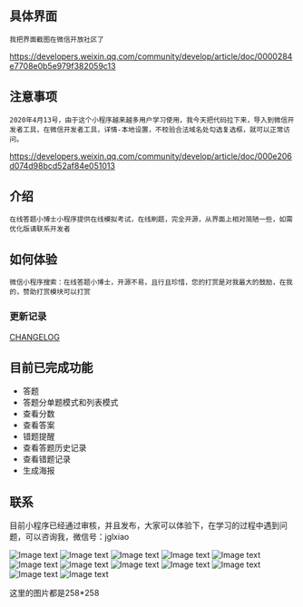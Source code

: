 
## 具体界面
    我把界面截图在微信开放社区了
    
https://developers.weixin.qq.com/community/develop/article/doc/0000284e7708e0b5e979f382059c13

## 注意事项
    2020年4月13号，由于这个小程序越来越多用户学习使用，我今天把代码拉下来，导入到微信开发者工具，在微信开发者工具，详情-本地设置，不校验合法域名处勾选复选框，就可以正常访问。
    
https://developers.weixin.qq.com/community/develop/article/doc/000e206d074d98bcd52af84e051013


## 介绍
    在线答题小博士小程序提供在线模拟考试，在线刷题，完全开源，从界面上相对简陋一些，如需优化版请联系开发者

## 如何体验

    微信小程序搜索：在线答题小博士，开源不易，且行且珍惜，您的打赏是对我最大的鼓励，在我的，赞助打赏模块可以打赏


### 更新记录

[CHANGELOG](./CHANGELOG.md)


## 目前已完成功能
+ 答题
+ 答题分单题模式和列表模式
+ 查看分数
+ 查看答案
+ 错题提醒
+ 查看答题历史记录
+ 查看错题记录
+ 生成海报

## 联系

目前小程序已经通过审核，并且发布，大家可以体验下，在学习的过程中遇到问题，可以咨询我，微信号：jglxiao

![Image text]( https://s1.ax1x.com/2020/03/28/GAACKU.jpg)
![Image text]( https://s1.ax1x.com/2020/05/09/YMaKOS.jpg)
![Image text]( https://s1.ax1x.com/2020/03/28/GAAe8x.jpg)
![Image text]( https://s1.ax1x.com/2020/03/28/GAAYGt.jpg)
![Image text]( https://s1.ax1x.com/2020/03/28/GAAaM8.jpg)
![Image text]( https://s1.ax1x.com/2020/03/28/GAARMT.jpg)
![Image text]( https://s1.ax1x.com/2020/03/28/GAkz80.jpg)
![Image text]( https://s1.ax1x.com/2020/03/30/GmlB6O.jpg)
![Image text]( https://s1.ax1x.com/2020/03/30/Gm1MEd.jpg)
![Image text]( https://s1.ax1x.com/2020/03/31/GMIP0I.jpg)
![Image text]( http://file.xiaomutong.com.cn/IMG_9982%2820200409-201318%29.jpg)
![Image text]( https://s1.ax1x.com/2020/05/04/YCzcss.jpg)





这里的图片都是258*258






